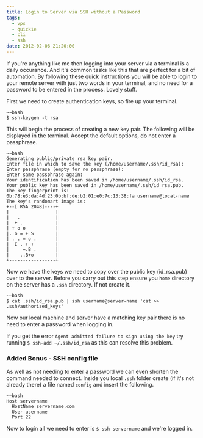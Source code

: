 ```yaml
---
title: Login to Server via SSH without a Password
tags:
  - vps
  - quickie
  - cli
  - ssh
date: 2012-02-06 21:20:00
---
```


If you're anything like me then logging into your server via a terminal is a daily occurance. And it's common tasks like this that are perfect for a bit of automation. By following these quick instructions you will be able to login to your remote server with just two words in your terminal, and no need for a password to be entered in the process. Lovely stuff.

First we need to create authentication keys, so fire up your terminal.

	~~bash
	$ ssh-keygen -t rsa

This will begin the process of creating a new key pair. The following will be displayed in the terminal. Accept the default options, do not enter a passphrase.

	~~bash
	Generating public/private rsa key pair.
	Enter file in which to save the key (/home/username/.ssh/id_rsa): 
	Enter passphrase (empty for no passphrase): 
	Enter same passphrase again: 
	Your identification has been saved in /home/username/.ssh/id_rsa.
	Your public key has been saved in /home/username/.ssh/id_rsa.pub.
	The key fingerprint is:
	0b:78:e3:da:4d:23:0b:bf:de:b2:01:e0:7c:13:38:fa username@local-name
	The key's randomart image is:
	+--[ RSA 2048]----+
	|                 |
	|   .             |
	|  + .            |
	| + o o           |
	|. o = + S        |
	| . . = o .       |
	|  E . + +        |
	|     =.B .       |
	|    ..B+o        |
	+-----------------+

Now we have the keys we need to copy over the public key (id_rsa.pub) over to the server. Before you carry out this step ensure you `home` directory on the server has a `.ssh` directory. If not create it.

	~~bash
	$ cat .ssh/id_rsa.pub | ssh username@server-name 'cat >> .ssh/authorized_keys'

Now our local machine and server have a matching key pair there is no need to enter a password when logging in.

If you get the error `Agent admitted failure to sign using the key` try running `$ ssh-add ~/.ssh/id_rsa` as this can resolve this problem.

### Added Bonus - SSH config file

As well as not needing to enter a password we can even shorten the command needed to connect. Inside you local `.ssh` folder create (if it's not already there) a file named `config` and insert the following.

	~~bash
	Host servername
	  HostName servername.com
	  User username
	  Port 22

Now to login all we need to enter is `$ ssh servername` and we're logged in.


